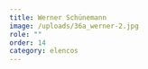 ```yaml
---
title: Werner Schünemann
image: /uploads/36a_werner-2.jpg
role: ""
order: 14
category: elencos
---
```

